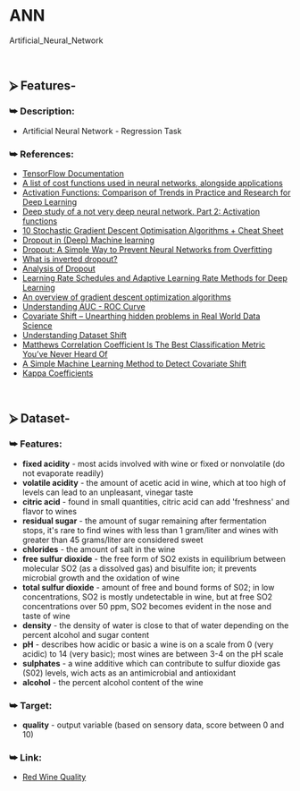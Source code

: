 # ANN
Artificial_Neural_Network

<br/>

## ⮚ Features-
### ⮩ Description:
* Artificial Neural Network - Regression Task

### ⮩ References:
* [TensorFlow Documentation](https://www.tensorflow.org/api_docs/python/tf)
* [A list of cost functions used in neural networks, alongside applications](https://stats.stackexchange.com/questions/154879/a-list-of-cost-functions-used-in-neural-networks-alongside-applications)
* [Activation Functions: Comparison of Trends in Practice and Research for Deep Learning](https://arxiv.org/pdf/1811.03378.pdf)
* [Deep study of a not very deep neural network. Part 2: Activation functions](https://towardsdatascience.com/deep-study-of-a-not-very-deep-neural-network-part-2-activation-functions-fd9bd8d406fc)
* [10 Stochastic Gradient Descent Optimisation Algorithms + Cheat Sheet](https://towardsdatascience.com/10-gradient-descent-optimisation-algorithms-86989510b5e9)
* [Dropout in (Deep) Machine learning](https://medium.com/@amarbudhiraja/https-medium-com-amarbudhiraja-learning-less-to-learn-better-dropout-in-deep-machine-learning-74334da4bfc5)
* [Dropout: A Simple Way to Prevent Neural Networks from Overfitting](http://jmlr.org/papers/volume15/srivastava14a/srivastava14a.pdf)
* [What is inverted dropout?](https://www.quora.com/What-is-inverted-dropout)
* [Analysis of Dropout](https://pgaleone.eu/deep-learning/regularization/2017/01/10/anaysis-of-dropout/)
* [Learning Rate Schedules and Adaptive Learning Rate Methods for Deep Learning](https://towardsdatascience.com/learning-rate-schedules-and-adaptive-learning-rate-methods-for-deep-learning-2c8f433990d1)
* [An overview of gradient descent optimization algorithms](https://arxiv.org/pdf/1609.04747.pdf)
* [Understanding AUC - ROC Curve](https://towardsdatascience.com/understanding-auc-roc-curve-68b2303cc9c5)
* [Covariate Shift – Unearthing hidden problems in Real World Data Science](https://www.analyticsvidhya.com/blog/2017/07/covariate-shift-the-hidden-problem-of-real-world-data-science/)
* [Understanding Dataset Shift](https://towardsdatascience.com/understanding-dataset-shift-f2a5a262a766)
* [Matthews Correlation Coefficient Is The Best Classification Metric You’ve Never Heard Of](https://towardsdatascience.com/the-best-classification-metric-youve-never-heard-of-the-matthews-correlation-coefficient-3bf50a2f3e9a)
* [A Simple Machine Learning Method to Detect Covariate Shift](https://blog.bigml.com/2014/01/03/simple-machine-learning-to-detect-covariate-shift/)
* [Kappa Coefficients](https://www.statisticssolutions.com/kappa-coefficients/)

<br/>

## ⮚ Dataset-
### ⮩ Features:
* **fixed acidity** - most acids involved with wine or fixed or nonvolatile (do not evaporate readily)
* **volatile acidity** - the amount of acetic acid in wine, which at too high of levels can lead to an unpleasant, vinegar taste
* **citric acid** - found in small quantities, citric acid can add 'freshness' and flavor to wines
* **residual sugar** - the amount of sugar remaining after fermentation stops, it's rare to find wines with less than 1 gram/liter and wines with greater than 45 grams/liter are considered sweet
* **chlorides** - the amount of salt in the wine
* **free sulfur dioxide** - the free form of SO2 exists in equilibrium between molecular SO2 (as a dissolved gas) and bisulfite ion; it prevents microbial growth and the oxidation of wine
* **total sulfur dioxide** - amount of free and bound forms of S02; in low concentrations, SO2 is mostly undetectable in wine, but at free SO2 concentrations over 50 ppm, SO2 becomes evident in the nose and taste of wine
* **density** - the density of water is close to that of water depending on the percent alcohol and sugar content
* **pH** - describes how acidic or basic a wine is on a scale from 0 (very acidic) to 14 (very basic); most wines are between 3-4 on the pH scale
* **sulphates** - a wine additive which can contribute to sulfur dioxide gas (S02) levels, wich acts as an antimicrobial and antioxidant
* **alcohol** - the percent alcohol content of the wine

### ⮩ Target:
* **quality** - output variable (based on sensory data, score between 0 and 10)

### ⮩ Link:
* [Red Wine Quality](https://www.kaggle.com/uciml/red-wine-quality-cortez-et-al-2009)
